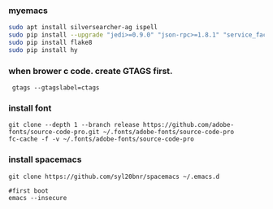 ### myemacs
```sh
sudo apt install silversearcher-ag ispell
sudo pip install --upgrade "jedi>=0.9.0" "json-rpc>=1.8.1" "service_factory>=0.1.5"
sudo pip install flake8
sudo pip install hy
```
### when brower c code. create GTAGS first.
```
 gtags --gtagslabel=ctags
```
### install font
```
git clone --depth 1 --branch release https://github.com/adobe-fonts/source-code-pro.git ~/.fonts/adobe-fonts/source-code-pro
fc-cache -f -v ~/.fonts/adobe-fonts/source-code-pro
```
### install spacemacs
```
git clone https://github.com/syl20bnr/spacemacs ~/.emacs.d

#first boot
emacs --insecure
```
